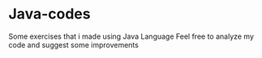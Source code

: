# Java-codes
Some exercises that i made using Java Language
Feel free to analyze my code and suggest some improvements
